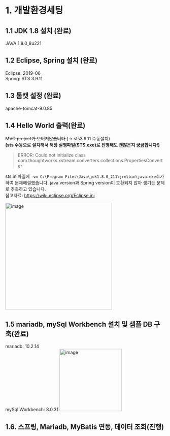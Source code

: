 
# 1. 개발환경세팅  
## 1.1 JDK 1.8 설치 (완료)  
JAVA 1.8.0_8u221
## 1.2 Eclipse, Spring 설치 (완료)
Eclipse: 2019-06  
Spring: STS 3.9.11  
## 1.3 톰캣 설정 (완료)
apache-tomcat-9.0.85
## 1.4 Hello World 출력(완료)
~~MVC project가 보이지않습니다.~~(→ sts3.9.11 수동설치)  
**(sts 수동으로 설치해서 해당 실행파일(STS.exe)로 진행해도 괜찮은지 궁금합니다!)**    
> ERROR: Could not initialize class com.thoughtworks.xstream.converters.collections.PropertiesConverter

sts.ini파일에 ```-vm C:\Program Files\Java\jdk1.8.0_211\jre\bin\java.exe```추가하여 문제해결했습니다. java version과 Spring version이 호환되지 않아 생기는 문제로 추측하고 있습니다.  
참고자료: https://wiki.eclipse.org/Eclipse.ini  

<img width="336" alt="image" src="https://github.com/hyunjin-h/backend-assignment/assets/87686021/0d6760aa-5a75-4c0c-b06b-aaf5296ab2d3">  

## 1.5 mariadb, mySql Workbench 설치 및 샘플 DB 구축(완료)
mariadb: 10.2.14  
mySql Workbench: 8.0.31
<img width="196" alt="image" src="https://github.com/hyunjin-h/backend-assignment/assets/87686021/e83d2a28-8d72-48c0-83f4-07649f2cf86e">  
## 1.6. 스프링, Mariadb, MyBatis 연동, 데이터 조회(진행)






